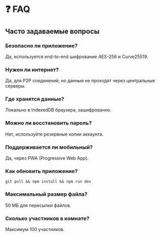 # ❓ FAQ

## Часто задаваемые вопросы

### Безопасно ли приложение?
Да, используется end-to-end шифрование AES-256 и Curve25519.

### Нужен ли интернет?
Да, для P2P соединений, но данные не проходят через центральные серверы.

### Где хранятся данные?
Локально в IndexedDB браузера, зашифрованно.

### Можно ли восстановить пароль?
Нет, используйте резервные копии аккаунта.

### Поддерживается ли мобильный?
Да, через PWA (Progressive Web App).

### Как обновить приложение?
`git pull && npm install && npm run dev`

### Максимальный размер файла?
50 МБ для пересылки файлов.

### Сколько участников в комнате?
Максимум 100 участников.
